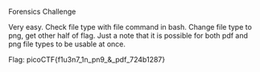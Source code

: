 Forensics Challenge

Very easy. Check file type with file command in bash. Change file type to png, get other half of flag. Just a note that it is possible for both pdf and png file types to be usable at once.

Flag: picoCTF{f1u3n7_1n_pn9_&_pdf_724b1287}